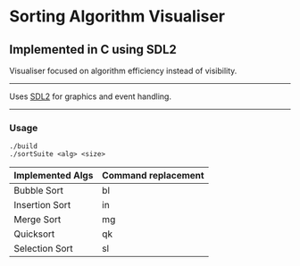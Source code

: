 # Sorting Algorithm Visualiser
## Implemented in C using SDL2

Visualiser focused on algorithm efficiency instead of visibility.

---
Uses [SDL2](https://www.libsdl.org/index.php) for graphics and event handling.

---
### Usage

```
./build
./sortSuite <alg> <size>
```

| Implemented Algs | Command replacement |
|------------------|---------------------|
| Bubble Sort      | bl                  |
| Insertion Sort   | in                  |
| Merge Sort       | mg                  |
| Quicksort        | qk                  |
| Selection Sort   | sl                  |
